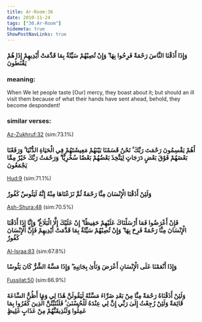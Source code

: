 ```yaml
---
title: Ar-Room:36
date: 2010-11-24
tags: ["30.Ar-Room"]
hidemeta: true 
ShowPostNavLinks: true 
---
```

### وَإِذَا أَذَقْنَا النَّاسَ رَحْمَةً فَرِحُوا بِهَا ۖ وَإِنْ تُصِبْهُمْ سَيِّئَةٌ بِمَا قَدَّمَتْ أَيْدِيهِمْ إِذَا هُمْ يَقْنَطُونَ
### meaning: 
When We let people taste [Our] mercy, they boast about it; but should an ill visit them because of what their hands have sent ahead, behold, they become despondent!
### similar verses: 

[Az-Zukhruf:32](/43/32) (sim:73.1%)

### أَهُمْ يَقْسِمُونَ رَحْمَتَ رَبِّكَ ۚ نَحْنُ قَسَمْنَا بَيْنَهُمْ مَعِيشَتَهُمْ فِي الْحَيَاةِ الدُّنْيَا ۚ وَرَفَعْنَا بَعْضَهُمْ فَوْقَ بَعْضٍ دَرَجَاتٍ لِيَتَّخِذَ بَعْضُهُمْ بَعْضًا سُخْرِيًّا ۗ وَرَحْمَتُ رَبِّكَ خَيْرٌ مِمَّا يَجْمَعُونَ

[Hud:9](/11/9) (sim:71.1%)

### وَلَئِنْ أَذَقْنَا الْإِنْسَانَ مِنَّا رَحْمَةً ثُمَّ نَزَعْنَاهَا مِنْهُ إِنَّهُ لَيَئُوسٌ كَفُورٌ

[Ash-Shura:48](/42/48) (sim:70.5%)

### فَإِنْ أَعْرَضُوا فَمَا أَرْسَلْنَاكَ عَلَيْهِمْ حَفِيظًا ۖ إِنْ عَلَيْكَ إِلَّا الْبَلَاغُ ۗ وَإِنَّا إِذَا أَذَقْنَا الْإِنْسَانَ مِنَّا رَحْمَةً فَرِحَ بِهَا ۖ وَإِنْ تُصِبْهُمْ سَيِّئَةٌ بِمَا قَدَّمَتْ أَيْدِيهِمْ فَإِنَّ الْإِنْسَانَ كَفُورٌ

[Al-Israa:83](/17/83) (sim:67.8%)

### وَإِذَا أَنْعَمْنَا عَلَى الْإِنْسَانِ أَعْرَضَ وَنَأَىٰ بِجَانِبِهِ ۖ وَإِذَا مَسَّهُ الشَّرُّ كَانَ يَئُوسًا

[Fussilat:50](/41/50) (sim:66.9%)

### وَلَئِنْ أَذَقْنَاهُ رَحْمَةً مِنَّا مِنْ بَعْدِ ضَرَّاءَ مَسَّتْهُ لَيَقُولَنَّ هَٰذَا لِي وَمَا أَظُنُّ السَّاعَةَ قَائِمَةً وَلَئِنْ رُجِعْتُ إِلَىٰ رَبِّي إِنَّ لِي عِنْدَهُ لَلْحُسْنَىٰ ۚ فَلَنُنَبِّئَنَّ الَّذِينَ كَفَرُوا بِمَا عَمِلُوا وَلَنُذِيقَنَّهُمْ مِنْ عَذَابٍ غَلِيظٍ
